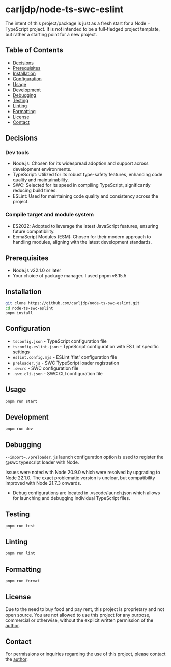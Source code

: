 # carljdp/node-ts-swc-eslint

The intent of this project/package is just as a fresh start for a Node + TypeScript project. It is not intended to be a full-fledged project template, but rather a starting point for a new project.

## Table of Contents

- [Decisions](#decisions)
- [Prerequisites](#prerequisites)
- [Installation](#installation)
- [Configuration](#configuration)
- [Usage](#usage)
- [Development](#development)
- [Debugging](#debugging)
- [Testing](#testing)
- [Linting](#linting)
- [Formatting](#formatting)
- [License](#license)
- [Contact](#contact)

## Decisions

### Dev tools

- Node.js: Chosen for its widespread adoption and support across development environments.
- TypeScript: Utilized for its robust type-safety features, enhancing code quality and maintainability.
- SWC: Selected for its speed in compiling TypeScript, significantly reducing build times.
- ESLint: Used for maintaining code quality and consistency across the project.

### Compile target and module system

- ES2022: Adopted to leverage the latest JavaScript features, ensuring future compatibility.
- EcmaScript Modules (ESM): Chosen for their modern approach to handling modules, aligning with the latest development standards.

## Prerequisites

- Node.js v22.1.0 or later
- Your choice of package manager. I used pnpm v8.15.5

## Installation

```bash
git clone https://github.com/carljdp/node-ts-swc-eslint.git
cd node-ts-swc-eslint
pnpm install
```

## Configuration

- `tsconfig.json` - TypeScript configuration file
- `tsconfig.eslint.json` - TypeScript configuration with ES Lint specific settings
- `eslint.config.mjs` - ESLint 'flat' configuration file
- `preloader.js` - SWC TypeScript loader registration
- `.swcrc` - SWC configuration file
- `.swc.cli.json` - SWC CLI configuration file

## Usage

```bash
pnpm run start
```

## Development

```bash
pnpm run dev
```

## Debugging

`--import=./preloader.js` launch configuration option is used to register the @swc typescript loader with Node. 

Issues were noted with Node 20.9.0 which were resolved by upgrading to Node 22.1.0. The exact problematic version is unclear, but compatibility improved with Node 21.7.3 onwards.

- Debug configurations are located in .vscode/launch.json which allows for launching and debugging individual TypeScript files.

## Testing

```bash
pnpm run test
```

## Linting

```bash
pnpm run lint
```

## Formatting

```bash
pnpm run format
```

## License

Due to the need to buy food and pay rent, this project is proprietary and not open source. You are not allowed to use this project for any purpose, commercial or otherwise, without the explicit written permission of the [author](https://linktr.ee/carljdp).

## Contact

For permissions or inquiries regarding the use of this project, please contact the [author](https://linktr.ee/carljdp).